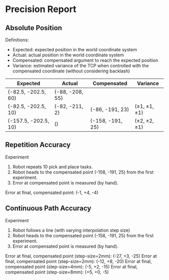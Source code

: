 # Precision Report

## Absolute Position

Definitions:

- Expected: expected position in the world coordinate system
- Actual: actual position in the world coordinate system
- Compensated: compensated argument to reach the expected position
- Variance: estimated variance of the TCP when controlled with the compensated coordinate (without considering backlash)

| Expected             | Actual          | Compensated      | Variance     |
| -------------------- | --------------- | ---------------- | ------------ |
| (-82.5, -202.5, 60)  | (-88, -208, 55) |                  |              |
| (-82.5, -202.5, 10)  | (-82, -211, 2)  | (-86, -191, 23)  | (±1, ±1, ±1) |
| (-157.5, -202.5, 10) | ()              | (-158, -191, 25) | (±2, ±2, ±1) |

## Repetition Accuracy

Experiment

1. Robot repeats 10 pick and place tasks.
2. Robot heads to the compensated point (-158, -191, 25) from the first experiment.
3. Error at compensated point is measured (by hand).

Error at final, compensated point: (-1, +4, -4)

## Continuous Path Accuracy

Experiment

1. Robot follows a line (with varying interpolation step size)
2. Robot heads to the compensated point (-158, -191, 25) from the first experiment.
3. Error at compensated point is measured (by hand).

Error at final, compensated point (step-size=2mm): (-27, +3, -25)
Error at final, compensated point (step-size=2mm): (-12, +8, -20)
Error at final, compensated point (step-size=4mm): (-5, +2, -15)
Error at final, compensated point (step-size=8mm): (+5, +0, -5)
